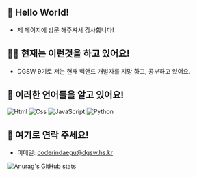 ## 👋 Hello World!
* 제 페이지에 방문 해주셔서 감사합니다!
## 🧑‍💻 현재는 이런것을 하고 있어요!
* DGSW 9기로 저는 현재 백앤드 개발자를 지망 하고, 공부하고 있어요.
## 🌱 이러한 언어들을 알고 있어요!
<img alt="Html" src ="https://img.shields.io/badge/HTML5-E34F26.svg?&style=for-the-badge&logo=HTML5&logoColor=white"/> <img alt="Css" src ="https://img.shields.io/badge/CSS3-1572B6.svg?&style=for-the-badge&logo=CSS3&logoColor=white"/> <img alt="JavaScript" src ="https://img.shields.io/badge/JavaScriipt-F7DF1E.svg?&style=for-the-badge&logo=JavaScript&logoColor=black"/> <img alt="Python" src ="https://img.shields.io/badge/Python-3776AB.svg?&style=for-the-badge&logo=Python&logoColor=white"/> 
## 📝 여기로 연락 주세요!
* 이메일: <coderindaegu@dgsw.hs.kr>

[![Anurag's GitHub stats](https://github-readme-stats.vercel.app/api?username=coder-in-daegu)](https://github.com/anuraghazra/github-readme-stats)
